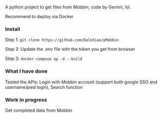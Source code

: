 A python project to get files from Mobbin, code by Gemini, lol.

Recommend to deploy via Docker

### Install
Step 1: ```git clone https://github.com/DaleXiao/pMobbin ```

Step 2: Update the .env file with the token you get from browser

Step 3:
 ```docker-compose up -d --build ```

### What I have done
Tested the APIs: Login with Mobbin account (support both google SSO and username/pwd login), Search function

### Work in progress
Get completed data from Mobbin
